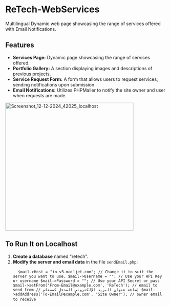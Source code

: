 <h1>ReTech-WebServices</h1> <p>Multilingual Dynamic web page showcasing the range of services offered with Email Notifications.</p> <h2>Features</h2> <ul> <li><strong>Services Page:</strong> Dynamic page showcasing the range of services offered.</li> <li><strong>Portfolio Gallery:</strong> A section displaying images and descriptions of previous projects.</li> <li><strong>Service Request Form:</strong> A form that allows users to request services, sending notifications upon submission.</li> <li><strong>Email Notifications:</strong> Utilizes PHPMailer to notify the site owner and user when requests are made.</li> </ul> <img src="https://github.com/user-attachments/assets/4c69fdb0-1b20-4bed-915e-e2fb7b7f9f3b" alt="Screenshot_12-12-2024_42025_localhost" width="400" height="auto"> <h2>To Run It on Localhost</h2> <ol> <li><strong>Create a database</strong> named "retech".</li> <li><strong>Modify the server and email data</strong> in the file <code>sendEmail.php</code>: <pre> <code> $mail->Host = "in-v3.mailjet.com"; // Change it to suit the server you want to use. $mail->Username = ""; // Use your API Key or username $mail->Password = ""; // Use your API Secret or pass $mail->setFrom('From-Email@example.com', 'ReTech'); // email to send from // إضافة عنوان البريد الإلكتروني المدخل كمستلم $mail->addAddress('To-Email@example.com', 'Site Owner'); // owner email to receive </code> </pre> </li>
